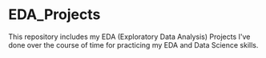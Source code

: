 # EDA_Projects
This repository includes my EDA (Exploratory Data Analysis) Projects I've done over the course of time for practicing my EDA and Data Science skills.
